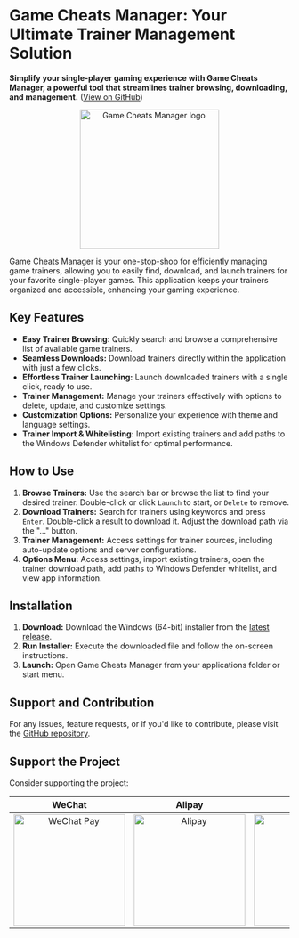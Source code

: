 # Game Cheats Manager: Your Ultimate Trainer Management Solution

**Simplify your single-player gaming experience with Game Cheats Manager, a powerful tool that streamlines trainer browsing, downloading, and management.** ([View on GitHub](https://github.com/dyang886/Game-Cheats-Manager))

<div align="center">
    <img src="src/assets/logo.png" alt="Game Cheats Manager logo" width="250" />
</div>

Game Cheats Manager is your one-stop-shop for efficiently managing game trainers, allowing you to easily find, download, and launch trainers for your favorite single-player games. This application keeps your trainers organized and accessible, enhancing your gaming experience.

## Key Features

*   **Easy Trainer Browsing:** Quickly search and browse a comprehensive list of available game trainers.
*   **Seamless Downloads:** Download trainers directly within the application with just a few clicks.
*   **Effortless Trainer Launching:** Launch downloaded trainers with a single click, ready to use.
*   **Trainer Management:** Manage your trainers effectively with options to delete, update, and customize settings.
*   **Customization Options:** Personalize your experience with theme and language settings.
*   **Trainer Import & Whitelisting:** Import existing trainers and add paths to the Windows Defender whitelist for optimal performance.

## How to Use

1.  **Browse Trainers:** Use the search bar or browse the list to find your desired trainer. Double-click or click `Launch` to start, or `Delete` to remove.
2.  **Download Trainers:** Search for trainers using keywords and press `Enter`. Double-click a result to download it. Adjust the download path via the "..." button.
3.  **Trainer Management:** Access settings for trainer sources, including auto-update options and server configurations.
4.  **Options Menu:** Access settings, import existing trainers, open the trainer download path, add paths to Windows Defender whitelist, and view app information.

## Installation

1.  **Download:** Download the Windows (64-bit) installer from the [latest release](https://github.com/dyang886/Game-Cheats-Manager/releases).
2.  **Run Installer:** Execute the downloaded file and follow the on-screen instructions.
3.  **Launch:** Open Game Cheats Manager from your applications folder or start menu.

## Support and Contribution

For any issues, feature requests, or if you'd like to contribute, please visit the [GitHub repository](https://github.com/dyang886/Game-Cheats-Manager).

## Support the Project

Consider supporting the project:

|                            WeChat                            |                          Alipay                          |                          QQ                          |
| :----------------------------------------------------------: | :------------------------------------------------------: | :--------------------------------------------------: |
| <img src="src/assets/wechat.png" alt="WeChat Pay" width="200" /> | <img src="src/assets/alipay.png" alt="Alipay" width="200" /> | <img src="src/assets/qq.png" alt="QQ Pay" width="200" /> |